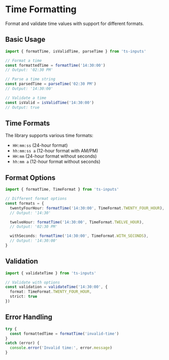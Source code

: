 # Time Formatting

Format and validate time values with support for different formats.

## Basic Usage

```typescript
import { formatTime, isValidTime, parseTime } from 'ts-inputs'

// Format a time
const formattedTime = formatTime('14:30:00')
// Output: '02:30 PM'

// Parse a time string
const parsedTime = parseTime('02:30 PM')
// Output: '14:30:00'

// Validate a time
const isValid = isValidTime('14:30:00')
// Output: true
```

## Time Formats

The library supports various time formats:

- `HH:mm:ss` (24-hour format)
- `hh:mm:ss a` (12-hour format with AM/PM)
- `HH:mm` (24-hour format without seconds)
- `hh:mm a` (12-hour format without seconds)

## Format Options

```typescript
import { formatTime, TimeFormat } from 'ts-inputs'

// Different format options
const formats = {
  twentyFourHour: formatTime('14:30:00', TimeFormat.TWENTY_FOUR_HOUR),
  // Output: '14:30'

  twelveHour: formatTime('14:30:00', TimeFormat.TWELVE_HOUR),
  // Output: '02:30 PM'

  withSeconds: formatTime('14:30:00', TimeFormat.WITH_SECONDS),
  // Output: '14:30:00'
}
```

## Validation

```typescript
import { validateTime } from 'ts-inputs'

// Validate with options
const validation = validateTime('14:30:00', {
  format: TimeFormat.TWENTY_FOUR_HOUR,
  strict: true
})
```

## Error Handling

```typescript
try {
  const formattedTime = formatTime('invalid-time')
}
catch (error) {
  console.error('Invalid time:', error.message)
}
```
